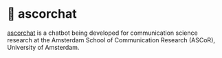 # 🤖 ascorchat

[ascorchat]() is a chatbot being developed for communication science research at the Amsterdam School of Communication Research (ASCoR), University of Amsterdam.
